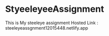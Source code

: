 # StyeeleyeeAssignment
This is My steeleye assignment 
Hosted Link : steeleyeassgnment12015448.netlify.app
